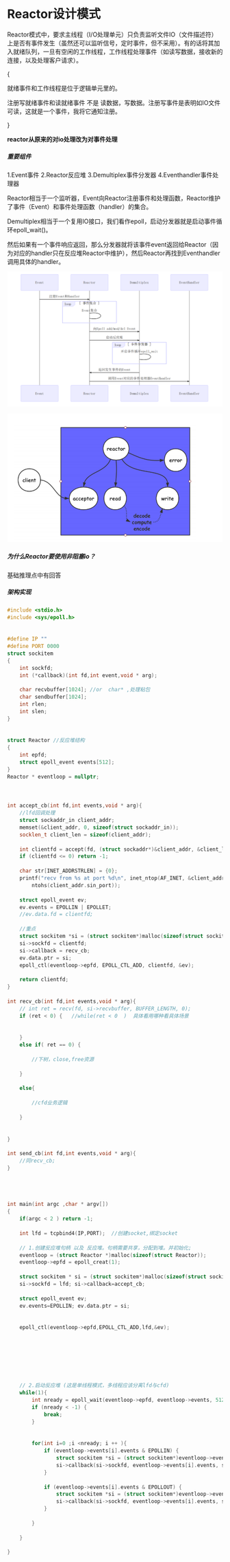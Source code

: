 # Reactor设计模式



Reactor模式中，要求主线程（I/O处理单元）只负责监听文件IO（文件描述符）上是否有事件发生（虽然还可以监听信号，定时事件，但不采用）。有的话将其加入就绪队列，一旦有空闲的工作线程，工作线程处理事件（如读写数据，接收新的连接，以及处理客户请求）。



{

就绪事件和工作线程是位于逻辑单元里的。

注册写就绪事件和读就绪事件 不是 读数据，写数据。注册写事件是表明如IO文件可读，这就是一个事件，我将它通知注册。

}



**reactor从原来的对io处理改为对事件处理**





##### 重要组件

1.Event事件  2.Reactor反应堆   3.Demultiplex事件分发器   4.Eventhandler事件处理器



Reactor相当于一个监听器，Event向Reactor注册事件和处理函数，Reactor维护了事件（Event）和事件处理函数（handler）的集合。

Demultiplex相当于一个复用IO接口，我们看作epoll，启动分发器就是启动事件循环epoll_wait()。

 然后如果有一个事件响应返回，那么分发器就将该事件event返回给Reactor（因为对应的handler只在反应堆Reactor中维护），然后Reactor再找到Eventhandler调用具体的handler。

![image-20221024212349838](assets/image-20221024212349838.png)





![image-20221102190216666](assets/image-20221102190216666.png)





##### 为什么Reactor要使用非阻塞io？

基础推理点中有回答

##### 架构实现

```cpp
#include <stdio.h>
#include <sys/epoll.h>


#define IP ""
#define PORT 0000
struct sockitem
{
    int sockfd;
    int (*callback)(int fd,int event,void * arg);
 
    char recvbuffer[1024]; //or  char* ,处理粘包 
    char sendbuffer[1024];
    int rlen;
    int slen;
}


struct Reactor //反应堆结构
{
    int epfd;
    struct epoll_event events[512];
}
Reactor * eventloop = nullptr; 



int accept_cb(int fd,int events,void * arg){
    //lfd回调处理
    struct sockaddr_in client_addr;
	memset(&client_addr, 0, sizeof(struct sockaddr_in));
	socklen_t client_len = sizeof(client_addr);
	
	int clientfd = accept(fd, (struct sockaddr*)&client_addr, &client_len);
	if (clientfd <= 0) return -1;

	char str[INET_ADDRSTRLEN] = {0};
	printf("recv from %s at port %d\n", inet_ntop(AF_INET, &client_addr.sin_addr, str, sizeof(str)),
		ntohs(client_addr.sin_port));

	struct epoll_event ev;
	ev.events = EPOLLIN | EPOLLET;
	//ev.data.fd = clientfd;

    //重点
	struct sockitem *si = (struct sockitem*)malloc(sizeof(struct sockitem));
	si->sockfd = clientfd;
	si->callback = recv_cb;  
	ev.data.ptr = si;
	epoll_ctl(eventloop->epfd, EPOLL_CTL_ADD, clientfd, &ev);
	
	return clientfd;
}

int recv_cb(int fd,int events,void * arg){
    // int ret = recv(fd, si->recvbuffer, BUFFER_LENGTH, 0);
	if (ret < 0) {   //while(ret < 0  )  具体看用哪种看具体场景
    
			
	}
    else if( ret == 0) {

        //下树，close,free资源

    }

    else{

        //cfd业务逻辑

    }
    
    
}

int send_cb(int fd,int events,void * arg){
    //同recv_cb;
}




int main(int argc ,char * argv[])
{
    if(argc < 2 ) return -1;

    int lfd = tcpbind4(IP,PORT);  //创建socket,绑定socket

    // 1.创建反应堆句柄 以及 反应堆。句柄需要共享，分配到堆。并初始化;
    eventloop = (struct Reactor *)malloc(sizeof(struct Reactor));
    eventloop->epfd = epoll_creat(1);

    struct sockitem * si = (struct sockitem*)malloc(sizeof(struct sockitem));
    si->sockfd = lfd; si->callback=accept_cb;                                       //注册lfd以及cb

    struct epoll_event ev;
    ev.events=EPOLLIN; ev.data.ptr = si;                                           //注册lfd事件


    epoll_ctl(eventloop->epfd,EPOLL_CTL_ADD,lfd,&ev);                               //Reactor中注册
    






    // 2.启动反应堆 (这是单线程模式，多线程应该分离lfd与cfd)
    while(1){
        int nready = epoll_wait(eventloop->epfd, eventloop->events, 512, -1);
		if (nready < -1) {
            break;
        }
		

        for(int i=0 ;i <nready; i ++ ){
        	if (eventloop->events[i].events & EPOLLIN) {
				struct sockitem *si = (struct sockitem*)eventloop->events[i].data.ptr;
				si->callback(si->sockfd, eventloop->events[i].events, si);
			}

            if (eventloop->events[i].events & EPOLLOUT) {
				struct sockitem *si = (struct sockitem*)eventloop->events[i].data.ptr;
				si->callback(si->sockfd, eventloop->events[i].events, si);
			}

        }

    }

}
```



 
